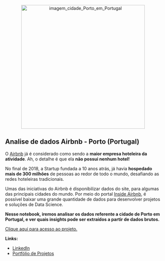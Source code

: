 <p align="center">
  <img src="https://images.unsplash.com/photo-1555881400-74d7acaacd8b?ixid=MnwxMjA3fDB8MHxwaG90by1wYWdlfHx8fGVufDB8fHx8&ixlib=rb-1.2.1&auto=format&fit=crop&w=750&q=80" alt="imagem_cidade_Porto_em_Portugal"height=400px >
</p>

## Analise de dados Airbnb - Porto (Portugal)

O [Airbnb](https://www.airbnb.com.br/) já é considerado como sendo a **maior empresa hoteleira da atividade**. Ah, o detalhe é que ela **não possui nenhum hotel!**

No final de 2018, a Startup fundada a 10 anos atrás, já havia **hospedado mais de 300 milhões** de pessoas ao redor de todo o mundo, desafiando as redes hoteleiras tradicionais.

Umas das iniciativas do Airbnb é disponibilizar dados do site, para algumas das principais cidades do mundo. Por meio do portal [Inside Airbnb](http://insideairbnb.com/get-the-data.html), é possível baixar uma grande quantidade de dados para desenvolver projetos e soluções de Data Science.

**Nesse notebook, iremos analisar os dados referente a cidade de Porto em Portugal, e ver quais insights pode ser extraídos a partir de dados brutos.**

[Clique aqui para acesso ao projeto.](https://github.com/villani31/Analise_Airbnb/blob/main/Projeto%20-%20Analise%20de%20dados%20Airbnb_V2.ipynb)
  
**Links:**
* [LinkedIn](https://www.linkedin.com/in/thiagovillani)
* [Portfólio de Projetos](https://github.com/villani31/Data_Science)


